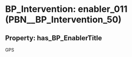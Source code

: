 # BP_Intervention: __enabler_011__ (PBN__BP_Intervention_50)

## Property: has_BP_EnablerTitle

GPS

